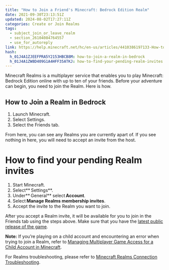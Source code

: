 ```yaml
---
title: "How to Join a Friend's Minecraft: Bedrock Edition Realm"
date: 2021-09-30T23:13:51Z
updated: 2024-08-02T17:27:11Z
categories: Create or Join Realms
tags:
  - subject_join_or_leave_realm
  - section_26104084764557
  - use_for_autoreply
link: https://help.minecraft.net/hc/en-us/articles/4410386197133-How-to-Join-a-Friend-s-Minecraft-Bedrock-Edition-Realm
hash:
  h_01J4A1ZJEEFPRA5Y2153HBCB8M: how-to-join-a-realm-in-bedrock
  h_01J4A1ZW8D409G1A4HFF35ATKJ: how-to-find-your-pending-realm-invites
---
```


Minecraft Realms is a multiplayer service that enables you to play Minecraft: Bedrock Edition online with up to ten of your friends. Before your adventure can begin, you need to join the Realm. Here is how.

## How to Join a Realm in Bedrock

1.  Launch Minecraft.
2.  Select Settings.
3.  Select the Friends tab.

From here, you can see any Realms you are currently apart of. If you see nothing in here, you will need to accept an invite from the host.

# How to find your pending Realm invites

1.  Start Minecraft.
2.  Select** Settings**.
3.  Under** General** select **Account**.
4.  Select **Manage Realms membership invites**.
5.  Accept the invite to the Realm you want to join.

After you accept a Realm invite, it will be available for you to join in the Friends tab using the steps above. Make sure that you have the [latest public release of the game](../Download-Install/How-to-Manually-Update-Minecraft-on-Mobile.md#h_01FFGQHMP7SE5T5JQHB3068226).

**Note:** If you’re playing on a child account and encountering an error when trying to join a Realm, refer to [Managing Multiplayer Game Access for a Child Account in Minecraft](../Account-Settings/Managing-Multiplayer-Game-Access-for-a-Child-Account-in-Minecraft.md).

For Realms troubleshooting, please refer to [Minecraft Realms Connection Troubleshooting](../Troubleshoot-Minecraft-Realms/Troubleshoot-Minecraft-Realms-Connection-Errors.md).
